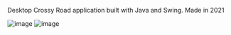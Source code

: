 Desktop Crossy Road application built with Java and Swing. Made in 2021  

![image](https://github.com/AnjananT/Crossy-Road-Java/assets/144964837/6c1ae6c7-b7ea-4ee6-9172-759d83cfcccb)
![image](https://github.com/AnjananT/Crossy-Road-Java/assets/144964837/b5a1a569-8194-4359-9810-9dcc6fb31777)

